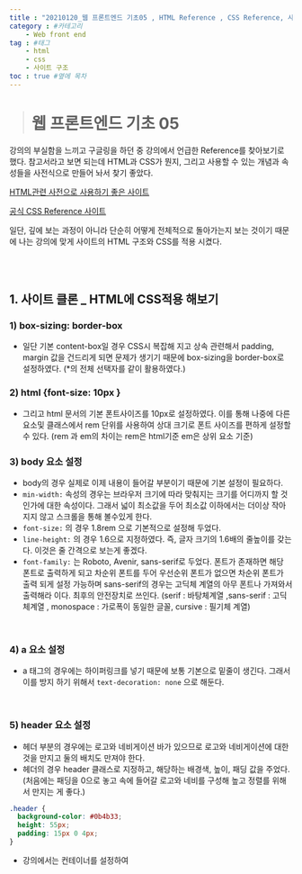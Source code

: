 ```yaml
---
title : "20210120_웹 프론트엔드 기초05 , HTML Reference , CSS Reference, 사이트 클론 CSS" #제목
category : #카테고리
    - Web front end
tag : #태그
    - html
    - css
    - 사이트 구조
toc : true #옆에 목차
---
```

># 웹 프론트엔드 기초 05

강의의 부실함을 느끼고 구글링을 하던 중 강의에서 언급한 Reference를 찾아보기로 했다.
참고서라고 보면 되는데 HTML과 CSS가 뭔지, 그리고 사용할 수 있는 개념과 속성들을 사전식으로 만들어 놔서 찾기 좋았다.

[HTML관련 사전으로 사용하기 좋은 사이트](https://www.w3schools.com/tags/ref_byfunc.asp)

[공식 CSS Reference 사이트](https://developer.mozilla.org/ko/docs/Web/CSS/Reference)

일단, 깊에 보는 과정이 아니라 단순히 어떻게 전체적으로 돌아가는지 보는 것이기 때문에 나는 강의에 맞게 사이트의 HTML 구조와 CSS를 적용 시켰다.

<br>
<br>

## 1. 사이트 클론 _ HTML에 CSS적용 해보기

### 1) box-sizing: border-box

- 일단 기본 content-box일 경우 CSS시 복잡해 지고 상속 관련해서 padding, margin 값을 건드리게 되면 문제가 생기기 때문에 box-sizing을 border-box로 설정하였다. (*의 전체 선택자를 같이 활용하였다.)

### 2) html {font-size: 10px }

- 그리고 html 문서의 기본 폰트사이즈를 10px로 설정하였다. 이를 통해 나중에 다른 요소및 클래스에서 rem 단위를 사용하여 상대 크기로 폰트 사이즈를 편하게 설정할 수 있다. (rem 과 em의 차이는 rem은 html기준 em은 상위 요소 기준) 


### 3) body 요소 설정

- body의 경우 실제로 이제 내용이 들어갈 부분이기 때문에 기본 설정이 필요하다.
- `min-width:` 속성의 경우는 브라우저 크기에 따라 맞춰지는 크기를 어디까지 할 것인가에 대한 속성이다. 그래서 넓이 최소값을 두어 최소값 이하에서는 더이상 작아지지 않고 스크롤을 통해 볼수있게 한다.
- `font-size:` 의 경우 1.8rem 으로 기본적으로 설정해 두었다.
- `line-height:` 의 경우 1.6으로 지정하였다. 즉, 글자 크기의 1.6배의 줄높이를 갖는다. 이것은 줄 간격으로 보는게 좋겠다.
- `font-family:` 는 Roboto, Avenir, sans-serif로 두었다. 폰트가 존재하면 해당 폰트로 출력하게 되고 차순위 폰트를 두어 우선순위 폰트가 없으면 차순위 폰트가 출력 되게 설정 가능하며 sans-serif의 경우는 고딕체 계열의 아무 폰트나 가져와서 출력해라 이다. 최후의 안전장치로 쓰인다. (serif : 바탕체계열 ,sans-serif : 고딕체계열 , monospace : 가로폭이 동일한 글꼴, cursive : 필기체 계열)

<br>

### 4) a 요소 설정
- a 태그의 경우에는 하이퍼링크를 넣기 때문에 보통 기본으로 밑줄이 생긴다. 그래서 이를 방지 하기 위해서 `text-decoration: none` 으로 해둔다.

<br>

### 5) header 요소 설정
- 헤더 부분의 경우에는 로고와 네비게이션 바가 있으므로 로고와 네비게이션에 대한 것을 만지고 둘의 배치도 만져야 한다.
- 헤더의 경우 header 클래스로 지정하고, 해당하는 배경색, 높이, 패딩 값을 주었다. (처음에는 패딩을 0으로 놓고 속에 들어갈 로고와 네비를 구성해 높고 정렬를 위해서 만지는 게 좋다.)

``` CSS
.header {
  background-color: #0b4b33;
  height: 55px;
  padding: 15px 0 4px;
}
```

- 강의에서는 컨테이너를 설정하여 